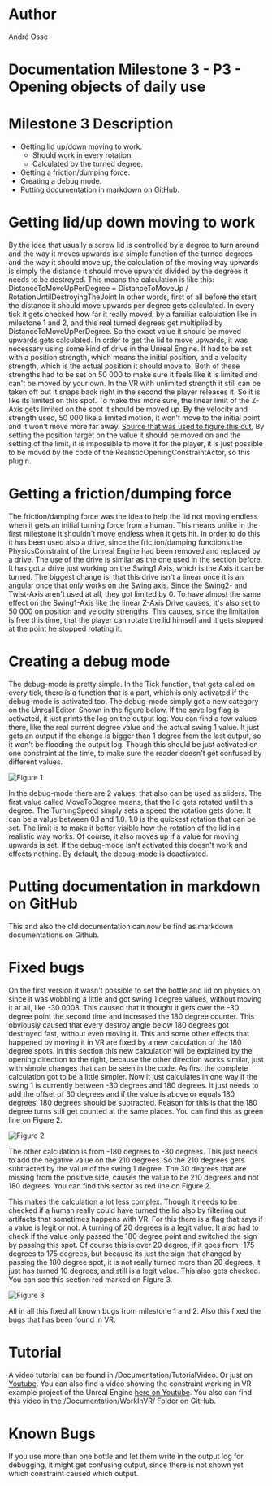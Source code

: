 # Author 
André Osse

# Documentation Milestone 3 - P3 - Opening objects of daily use

# Milestone 3 Description
- Getting lid up/down moving to work.
	- Should work in every rotation.
	- Calculated by the turned degree.
- Getting a friction/dumping force.
- Creating a debug mode.
- Putting documentation in markdown on GitHub.

# Getting lid/up down moving to work

By the idea that usually a screw lid is controlled by a degree to turn around and the way it moves upwards is a simple function of the turned degrees and the way it should move up, the calculation of the moving way upwards is simply the distance it should move upwards divided by the degrees it needs to be destroyed. This means the calculation is like this:
DistanceToMoveUpPerDegree = DistanceToMoveUp / RotationUntilDestroyingTheJoint
In other words, first of all before the start the distance it should move upwards per degree gets calculated. In every tick it gets checked how far it really moved, by a familiar calculation like in milestone 1 and 2, and this real turned degrees get multiplied by DistanceToMoveUpPerDegree. So the exact value it should be moved upwards gets calculated.
In order to get the lid to move upwards, it was necessary using some kind of drive in the Unreal Engine. It had to be set with a position strength, which means the initial position, and a velocity strength, which is the actual position it should move to. Both of these strengths had to be set on 50 000 to make sure it feels like it is limited and can't be moved by your own. In the VR with unlimited strength it still can be taken off but it snaps back right in the second the player releases it. So it is like its limited on this spot. To make this more sure, the linear limit of the Z-Axis gets limited on the spot it should be moved up. By the velocity and strength used, 50 000 like a limited motion, it won't move to the initial point and it won't move more far away.
[Source that was used to figure this out.](https://docs.unrealengine.com/en-us/Engine/Physics/FrictionRestitutionAndDamping)
By setting the position target on the value it should be moved on and the setting of the limit, it is impossible to move it for the player, it is just possible to be moved by the code of the RealisticOpeningConstraintActor, so this plugin.

# Getting a friction/dumping force

The friction/damping force was the idea to help the lid not moving endless when it gets an initial turning force from a human. This means unlike in the first milestone it shouldn't move endless when it gets hit. In order to do this it has been used also a drive, since the friction/damping functions the PhysicsConstraint of the Unreal Engine had been removed and replaced by a drive. The use of the drive is similar as the one used in the section before. It has got a drive just working on the Swing1 Axis, which is the Axis it can be turned. The biggest change is, that this drive isn't a linear once it is an angular once that only works on the Swing axis. Since the Swing2- and Twist-Axis aren't used at all, they got limited by 0. To have almost the same effect on the Swing1-Axis like the linear Z-Axis Drive causes, it's also set to 50 000 on position and velocity strengths. This causes, since the limitation is free this time, that the player can rotate the lid himself and it gets stopped at the point he stopped rotating it.

# Creating a debug mode

The debug-mode is pretty simple. In the Tick function, that gets called on every tick, there is a function that is a part, which is only activated if the debug-mode is activated too. The debug-mode simply got a new category on the Unreal Editor. Shown in the figure below. If the save log flag is activated, it just prints the log on the output log. You can find a few values there, like the real current degree value and the actual swing 1 value. It just gets an output if the change is bigger than 1 degree from the last output, so it won't be flooding the output log. Though this should be just activated on one constraint at the time, to make sure the reader doesn't get confused by different values.

![Figure 1](/Documentation/Img/Milestone3/FIGURE1.PNG)

In the debug-mode there are 2 values, that also can be used as sliders. The first value called MoveToDegree means, that the lid gets rotated until this degree. The TurningSpeed simply sets a speed the rotation gets done. It can be a value between 0.1 and 1.0. 1.0 is the quickest rotation that can be set. The limit is to make it better visible how the rotation of the lid in a realistic way works. Of course, it also moves up if a value for moving upwards is set.
If the debug-mode isn't activated this doesn't work and effects nothing. By default, the debug-mode is deactivated.

# Putting documentation in markdown on GitHub

This and also the old documentation can now be find as markdown documentations on Github.

# Fixed bugs

On the first version it wasn't possible to set the bottle and lid on physics on, since it was wobbling a little and got swing 1 degree values, without moving it at all, like -30.0008. This caused that it thought it gets over the -30 degree point the second time and increased the 180 degree counter. This obviously caused that every destroy angle below 180 degrees got destroyed fast, without even moving it. This and some other effects that happened by moving it in VR are fixed by a new calculation of the 180 degree spots. In this section this new calculation will be explained by the opening direction to the right, because the other direction works similar, just with simple changes that can be seen in the code.
As first the complete calculation got to be a little simpler. Now it just calculates in one way if the swing 1 is currently between -30 degrees and 180 degrees. It just needs to add the offset of 30 degrees and if the value is above or equals 180 degrees, 180 degrees should be subtracted. Reason for this is that the 180 degree turns still get counted at the same places. You can find this as green line on Figure 2.

![Figure 2](/Documentation/Img/Milestone3/Figure2.png)

The other calculation is from -180 degrees to -30 degrees. This just needs to add the negative value on the 210 degrees. So the 210 degrees gets subtracted by the value of the swing 1 degree. The 30 degrees that are missing from the positive side, causes the value to be 210 degrees and not 180 degrees.
You can find this sector as red line on Figure 2.

This makes the calculation a lot less complex. Though it needs to be checked if a human really could have turned the lid also by filtering out artifacts that sometimes happens with VR. For this there is a flag that says if a value is legit or not. A turning of 20 degrees is a legit value. It also had to check if the value only passed the 180 degree point and switched the sign by passing this spot. Of course this is over 20 degree, if it goes from -175 degrees to 175 degrees, but because its just the sign that changed by passing the 180 degree spot, it is not really turned more than 20 degrees, it just has turned 10 degrees, and still is a legit value. This also gets checked.
You can see this section red marked on Figure 3.

![Figure 3](/Documentation/Img/Milestone3/Figure3.png)

All in all this fixed all known bugs from milestone 1 and 2. Also this fixed the bugs that has been found in VR.

# Tutorial

A video tutorial can be found in /Documentation/TutorialVideo. Or just on [Youtube](https://youtu.be/Fwbgb_8h_Us). You can also find a video showing the constraint working in VR example project of the Unreal Engine [here on Youtube](https://youtu.be/KHbCYiSnoqw). You also can find this video in the /Documentation/WorkInVR/ Folder on GitHub.

# Known Bugs

If you use more than one bottle and let them write in the output log for debugging, it might get confusing output, since there is not shown yet which constraint caused which output.
